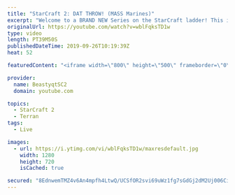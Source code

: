```yaml
---
title: "StarCraft 2: DAT THROW! (MASS Marines)"
excerpt: "Welcome to a BRAND NEW Series on the StarCraft ladder! This is the \"Mass Marines to Grandmaster\" challenge, where the only attacking unit that I'm allowed to make is Marines - and that's it! I am allowed to make Medivacs just so that the gaemplay is not too monotonous, but I believe I could even make"
originalUrl: https://youtube.com/watch?v=wblFqksTD1w
type: video
length: PT39M50S
publishedDateTime: 2019-09-26T10:19:39Z
heat: 52

featuredContent: "<iframe width=\"800\" height=\"500\" frameborder=\"0\" src=\"https://www.youtube.com/embed/wblFqksTD1w\" allow=\"accelerometer; autoplay; encrypted-media; gyroscope; picture-in-picture\" allowfullscreen></iframe>"

provider:
  name: BeastyqtSC2
  domain: youtube.com

topics:
  - StarCraft 2
  - Terran
tags:
  - Live

images:
  - url: https://i.ytimg.com/vi/wblFqksTD1w/maxresdefault.jpg
    width: 1280
    height: 720
    isCached: true

secured: "8EdnwemTMZ4v6An4mpfh4LtwQ/UCSfOR2svi69uWz1fg7sGdGj2dM2Uj006CiuxDeKkJl1dCRnGWCJGfvoQ/J8zju1r2jj7ao/qavE5X4duVrfrE3ClECiB/OYRWV7SyLm81mNLMoZJ24i1ANDudxYH7jXxjPIsQ0MPiytU1BMBn9kRltfrXniS5b5TxFPUPVAMY3jD+Y2fQgU/WRQcpQYGceBMkIeUf94jgVNXlmkaqeJrE5xCu6wxJ8hh9XOZU3lJUqeZv0GJsaq7TDaVzF4jsKSnGsKay26vOLwKbY6nO1fTrWoz6AVjPjWH7+axM61XVKGqm3p7nG8Ii0F1WmOPq1+6tTgt1QMsKiHf3EZ/aDlnq0PqCp5g3PohPngw3eMYTeDgPOVr0BJ4QaRaZY0iejNhWtm4qo/DzH/oY//Y=;uUvudrFSbELPraAEa5NL7Q=="
---
```


